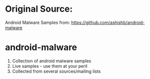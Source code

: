 # Original Source:
Android Malware Samples from: https://github.com/ashishb/android-malware 

# android-malware
1. Collection of android malware samples
2. Live samples - use them at your peril
3. Collected from several sources/mailing lists
